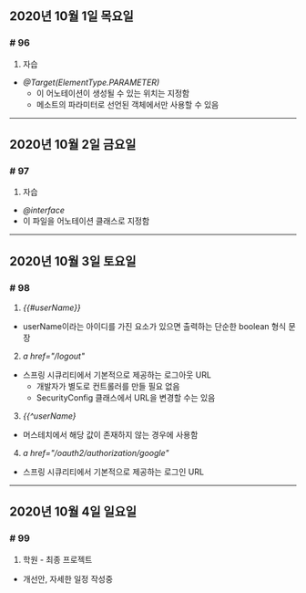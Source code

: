 ## 2020년 10월 1일 목요일
### # 96
1. 자습
* *@Target(ElementType.PARAMETER)*
  * 이 어노테이션이 생성될 수 있는 위치는 지정함
  * 메소트의 파라미터로 선언된 객체에서만 사용할 수 있음
---
## 2020년 10월 2일 금요일
### # 97
1. 자습
* *@interface*
 * 이 파일을 어노테이션 클래스로 지정함
---
## 2020년 10월 3일 토요일
### # 98
1. *{{#userName}}*
- userName이라는 아이디를 가진 요소가 있으면 출력하는 단순한 boolean 형식 문장
2. *a href="/logout"*
- 스프링 시큐리티에서 기본적으로 제공하는 로그아웃 URL
  - 개발자가 별도로 컨트롤러를 만들 필요 없음
  - SecurityConfig 클래스에서 URL을 변경할 수는 있음
3. *{{^userName}*
- 머스테치에서 해당 값이 존재하지 않는 경우에 사용함
4. *a href="/oauth2/authorization/google"*
- 스프링 시큐리티에서 기본적으로 제공하는 로그인 URL
---
## 2020년 10월 4일 일요일
### # 99
1. 학원 - 최종 프로젝트
- 개선안, 자세한 일정 작성중
